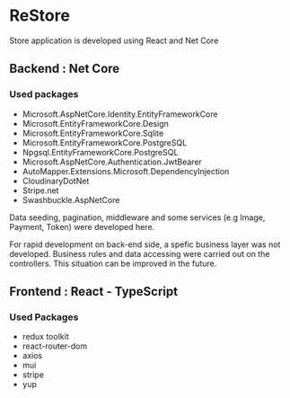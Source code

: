 # ReStore
Store application is developed using React and Net Core

## Backend : Net Core
### Used packages
- Microsoft.AspNetCore.Identity.EntityFrameworkCore
- Microsoft.EntityFrameworkCore.Design
- Microsoft.EntityFrameworkCore.Sqlite
- Microsoft.EntityFrameworkCore.PostgreSQL
- Npgsql.EntityFrameworkCore.PostgreSQL
- Microsoft.AspNetCore.Authentication.JwtBearer
- AutoMapper.Extensions.Microsoft.DependencyInjection
- CloudinaryDotNet
- Stripe.net
- Swashbuckle.AspNetCore

Data seeding, pagination, middleware and some services (e.g Image, Payment, Token) were developed here.

For rapid development on back-end side, a spefic business layer was not developed. Business rules and data accessing were carried out on the controllers. This situation can be improved in the future.


## Frontend : React - TypeScript
### Used Packages
- redux toolkit
- react-router-dom
- axios
- mui
- stripe
- yup
